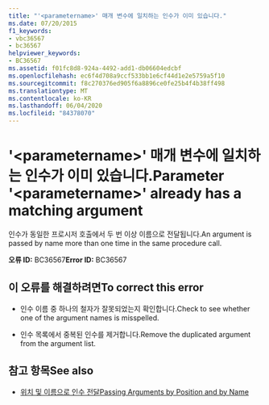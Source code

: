 ```yaml
---
title: "'<parametername>' 매개 변수에 일치하는 인수가 이미 있습니다."
ms.date: 07/20/2015
f1_keywords:
- vbc36567
- bc36567
helpviewer_keywords:
- BC36567
ms.assetid: f01fc8d8-924a-4492-add1-db06604edcbf
ms.openlocfilehash: ec6f4d708a9ccf533bb1e6cf44d1e2e5759a5f10
ms.sourcegitcommit: f8c270376ed905f6a8896ce0fe25b4f4b38ff498
ms.translationtype: MT
ms.contentlocale: ko-KR
ms.lasthandoff: 06/04/2020
ms.locfileid: "84378070"
---
```

# <a name="parameter-parametername-already-has-a-matching-argument"></a><span data-ttu-id="05947-102">'\<parametername>' 매개 변수에 일치하는 인수가 이미 있습니다.</span><span class="sxs-lookup"><span data-stu-id="05947-102">Parameter '\<parametername>' already has a matching argument</span></span>
<span data-ttu-id="05947-103">인수가 동일한 프로시저 호출에서 두 번 이상 이름으로 전달됩니다.</span><span class="sxs-lookup"><span data-stu-id="05947-103">An argument is passed by name more than one time in the same procedure call.</span></span>  
  
 <span data-ttu-id="05947-104">**오류 ID:** BC36567</span><span class="sxs-lookup"><span data-stu-id="05947-104">**Error ID:** BC36567</span></span>  
  
## <a name="to-correct-this-error"></a><span data-ttu-id="05947-105">이 오류를 해결하려면</span><span class="sxs-lookup"><span data-stu-id="05947-105">To correct this error</span></span>  
  
- <span data-ttu-id="05947-106">인수 이름 중 하나의 철자가 잘못되었는지 확인합니다.</span><span class="sxs-lookup"><span data-stu-id="05947-106">Check to see whether one of the argument names is misspelled.</span></span>  
  
- <span data-ttu-id="05947-107">인수 목록에서 중복된 인수를 제거합니다.</span><span class="sxs-lookup"><span data-stu-id="05947-107">Remove the duplicated argument from the argument list.</span></span>  
  
## <a name="see-also"></a><span data-ttu-id="05947-108">참고 항목</span><span class="sxs-lookup"><span data-stu-id="05947-108">See also</span></span>

- [<span data-ttu-id="05947-109">위치 및 이름으로 인수 전달</span><span class="sxs-lookup"><span data-stu-id="05947-109">Passing Arguments by Position and by Name</span></span>](../programming-guide/language-features/procedures/passing-arguments-by-position-and-by-name.md)
